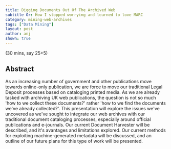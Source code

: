 ```yaml
---
title: Digging Documents Out Of The Archived Web
subtitle Or: How I stopped worrying and learned to love MARC
category: mining-web-archives
tags: ["Data Mining"]
layout: post
author: anj
shown: true
---
```



(30 mins, say 25+5)

Abstract
--------

As an increasing number of government and other publications move towards online-only publication, we are force to move our traditional Legal Deposit processes based on cataloging printed media. As we are already tasked with archiving UK web publications, the question is not so much 'how to we collect these documents?' rather 'how to we find the documents we've already collected?'. This presentation will explore the issues we've uncovered as we've sought to integrate our web archives with our traditional document cataloging processes, especially around official publications and e-journals. Our current Document Harvester will be described, and it's avantages and limitations explored. Our current methods for exploiting machine-generated metadata will be discussed, and an outline of our future plans for this type of work will be presented.
